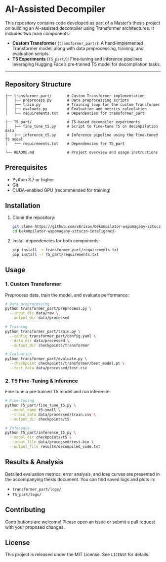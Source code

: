 # AI-Assisted Decompiler

This repository contains code developed as part of a Master’s thesis project on building an AI-assisted decompiler using Transformer architectures. It includes two main components:

* **Custom Transformer** (`transformer_part/`): A hand‑implemented Transformer model, along with data preprocessing, training, and evaluation scripts.
* **T5 Experiments** (`T5_part/`): Fine‑tuning and inference pipelines leveraging Hugging Face’s pre‑trained T5 model for decompilation tasks.

---

## Repository Structure

```
├── transformer_part/       # Custom Transformer implementation
│   ├── preprocess.py       # Data preprocessing scripts
│   ├── train.py            # Training loop for the custom Transformer
│   ├── evaluate.py         # Evaluation and metrics calculation
│   └── requirements.txt    # Dependencies for transformer_part

├── T5_part/                # T5-based decompiler experiments
│   ├── fine_tune_t5.py     # Script to fine‑tune T5 on decompilation data
│   ├── inference_t5.py     # Inference pipeline using the fine‑tuned T5 model
│   └── requirements.txt    # Dependencies for T5_part

└── README.md               # Project overview and usage instructions
```

## Prerequisites

* Python 3.7 or higher
* Git
* CUDA‑enabled GPU (recommended for training)

## Installation

1. Clone the repository:

   ```bash
   git clone https://github.com/xKrisox/Dekompilator-wspomagany-sztuczn-inteligencj-.git
   cd Dekompilator-wspomagany-sztuczn-inteligencj-
   ```
2. Install dependencies for both components:

   ```bash
   pip install -r transformer_part/requirements.txt
   pip install -r T5_part/requirements.txt
   ```

## Usage

### 1. Custom Transformer

Preprocess data, train the model, and evaluate performance:

```bash
# Data preprocessing
python transformer_part/preprocess.py \
  --input_dir data/raw \
  --output_dir data/processed

# Training
python transformer_part/train.py \
  --config transformer_part/config.yaml \
  --data_dir data/processed \
  --output_dir checkpoints/transformer

# Evaluation
python transformer_part/evaluate.py \
  --checkpoint checkpoints/transformer/best_model.pt \
  --test_data data/processed/test.csv
```

### 2. T5 Fine‑Tuning & Inference

Fine‑tune a pre‑trained T5 model and run inference:

```bash
# Fine‑tuning
python T5_part/fine_tune_t5.py \
  --model_name t5-small \
  --train_data data/processed/train.csv \
  --output_dir checkpoints/t5

# Inference
python T5_part/inference_t5.py \
  --model_dir checkpoints/t5 \
  --input_file data/processed/test.bin \
  --output_file results/decompiled_code.txt
```

## Results & Analysis

Detailed evaluation metrics, error analysis, and loss curves are presented in the accompanying thesis document. You can find saved logs and plots in:

* `transformer_part/logs/`
* `T5_part/logs/`

## Contributing

Contributions are welcome! Please open an issue or submit a pull request with your proposed changes.

## License

This project is released under the MIT License. See `LICENSE` for details.
